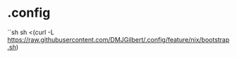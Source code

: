 # .config

``sh
sh <(curl -L https://raw.githubusercontent.com/DMJGilbert/.config/feature/nix/bootstrap.sh)
```
